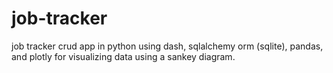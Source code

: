 # job-tracker
job tracker crud app in python using dash, sqlalchemy orm (sqlite), pandas, and plotly for visualizing data using a sankey diagram.
